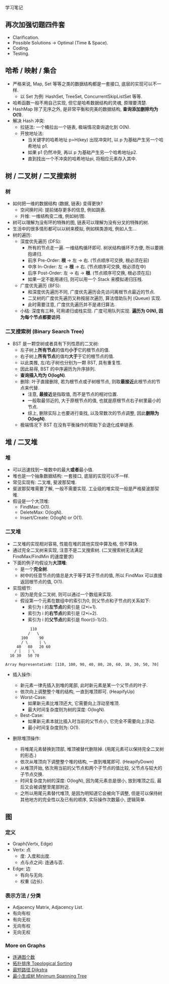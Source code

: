 学习笔记

## 再次加强切题四件套

- Clarification.
- Possible Solutions -> Optimal (Time & Space).
- Coding.
- Testing.

## 哈希 / 映射 / 集合

- 严格来说, Map, Set 等等之类的数据结构都是一套接口, 底层的实现可以不一样.
  - 以 Set 为例: HashSet, TreeSet, ConcurrentSkipListSet 等等.
- 哈希函数一般不用自己实现, 但它是哈希数据结构的灵魂, 原理要清楚.
- HashMap 除了无序之外, 是非常平衡和完美的数据结构, **查询添加删除均为 O(1)**.
- 解决 Hash 冲突:
  - 拉链法: 一个桶拉出一个链表, 极端情况查询退化到 O(N).
  - 开放地址法: 
    - 当关键字的哈希地址 p=H(key) 出现冲突时, 以 p 为基础产生另一个哈希地址 p1.
    - 如果 p1 仍然冲突, 再以 p 为基础产生另一个哈希地址p2.
    - 直到找出一个不冲突的哈希地址pi, 将相应元素存入其中.

## 树 / 二叉树 / 二叉搜索树

### 树

- 如何把一维的数据结构 (数据, 链表) 变得更快?
  - 空间换时间: 提前储存更多的信息, 例如跳表.
  - 升维: 一维结构变二维, 例如树/图.
- 树可以理解为没有环的特殊的图, 链表可以理解为没有分叉的特殊的树.
- 生活中的很多情形都可以以树来模拟, 例如棋类游戏, 例如人生...
- 树的遍历:
  - 深度优先遍历 (DFS):
    - 所有的节点走一遍. 一维结构循环即可. 树状结构循环不方便, 所以要拥抱递归.
    - 前序 Pre-Order: **根** -> 左 -> 右. (节点顺序可交换, 根必须在前)
    - 中序 In-Order: 左 -> **根** -> 右. (节点顺序可交换, 根必须在中)
    - 后序 Post-Order: 左 -> 右 -> **根**. (节点顺序可交换, 根必须在后)
    - 如果一定不能用递归, 则可以用一个 Stack 来模拟递归压栈.
  - 广度优先遍历 (BFS):
    - 和深度优先遍历不同, 广度优先遍历会先访问离根节点最近的节点.
    - 二叉树的广度优先遍历又称按层次遍历, 算法借助队列 (Queue) 实现.
    - 此时需要注意, 广度优先遍历并不是递归算法.
  - 小结: 深度有三种, 可用递归或栈实现. 广度可用队列实现. **遍历为 O(N), 因为每个节点都要访问**.

### 二叉搜索树 (Binary Search Tree)

- BST 是一颗空树或者具有下列性质的二叉树:
  - 左子树上**所有节点**的值均**小于**它的根节点的值.
  - 右子树上**所有节点**的值均**大于**于它的根节点的值.
  - 以此类推, 左/右子树也分别为一颗 BST, 具有重复性.
  - 因此易得, BST 的中序遍历为升序排列.
  - **查询插入均为 O(logN)**.
  - 删除: 叶子直接删除, 若为根节点或子树根节点, 则取**最接近**此根节点的节点来代替.
    - 注意, **最接近**是指取值, 而不是节点的相对位置.
    - 一般取最邻近的, 大于原根节点的值, 也就是原根节点右子树里最小的节点.
    - 综上, 删除实际上也要进行查找, 以及常数次的节点调整, 因此**删除为 O(logN)**.
  - 极端情况下 BST 在没有平衡操作的帮助下会退化成单链表.

## 堆 / 二叉堆

### 堆

- 可以迅速找到一堆数中的最大**或者**最小值.
- 堆也是一个抽象数据结构: 一套接口, 底层的实现可以不一样.
- 常见实现有: 二叉堆, 斐波那契堆.
- 斐波那契堆需要了解, 一般不需要实现. 工业级的堆实现一般是严格斐波那契堆.
- 假设是一个大顶堆:
  - FindMax: O(1).
  - DeleteMax: O(logN).
  - Insert/Create: O(logN) or O(1).
  
### 二叉堆

- 二叉堆的实现相对容易, 性能在堆的其他实现中算及格, 但不算快.
- 通过完全二叉树来实现, 注意不是二叉搜索树. (二叉搜索树无法满足 FindMax/FindMin 的速度要求)
- 下面的例子均假设为**大顶堆**:
  - 是一个**完全树**.
  - 树中的任意节点的值总是大于等于其子节点的值, 所以 FindMax 可以直接返回根节点的值, O(1).
- 实现细节:
  - 因为是完全二叉树, 则可以通过一个数组来实现.
  - 假设第一个元素在数组中的索引为0, 则父节点和子节点的关系如下:
    - 索引为 i 的**左节点**的索引是 (2*i+1).
    - 索引为 i 的**右节点**的索引是 (2*i+2).
    - 索引为 i 的**父节点**的索引是 floor((i-1)/2).

```
           110
          /   \
       100     90
       / \     | \
     40   80   20 60
    / |   | \
  10 30   50 70

Array RepresentatioN: [110, 100, 90, 40, 80, 20, 60, 10, 30, 50, 70]
```

- 插入操作:
  - 新元素一律先插入到堆的尾部, 此时新元素是某一个父节点的叶子.
  - 依次向上调整整个堆的结构, 一直到堆顶即可. (HeapifyUp)
  - Worst-Case: 
    - 如果新元素比堆顶还大, 它需要向上浮动至堆顶.
    - 最大时间复杂度则为树的深度: O(logN).
  - Best-Case:
    - 如果新元素本就比插入时当前的父节点小, 它完全不需要向上浮动.
    - 最小时间复杂度则为: O(1).

- 删除堆顶操作:
  - 将堆尾元素替换到顶部, 堆顶被替代删除掉. (用尾元素可以保持完全二叉树的形态.)
  - 依次从堆顶向下调整整个堆的结构, 一直到堆尾即可. (HeapifyDown)
  - 从堆顶开始, 依次用当前的父节点和两个子节点的值比较, 父节点与较大的子节点交换.
  - 时间复杂度为树的深度: O(logN), 因为尾元素总是很小, 放到堆顶之后, 最后又会被调整至尾部附近.
  - 之所以用尾元素替代堆顶, 是因为明知道它会被向下调整, 但是可以保持树其他地方的完全性以及已有的顺序, 实际操作次数最小, 逻辑简单.

## 图

### 定义

- Graph(Vertx, Edge)
- Vertx: 点
  - 度: 入度和出度.
  - 点与点之间: 连通与否.
- Edge: 边
  - 有向与无向.
  - 权重 (边长).

### 表示方法 / 分类

- Adjacency Matrix, Adjacency List.
- 有向有权
- 有向无权
- 无向有权
- 无向无权

### More on Graphs

- [连通图个数](https://leetcode-cn.com/problems/number-of-islands/)
- [拓扑排序 Topological Sorting](https://zhuanlan.zhihu.com/p/34871092)
- [最短路径 Dijkstra](https://www.bilibili.com/video/av25829980?from=search&seid=13391343514095937158)
- [最小生成树 Minimum Spanning Tree](https://www.bilibili.com/video/av84820276?from=search&seid=17476598104352152051)
